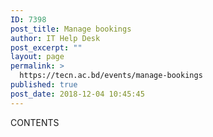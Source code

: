 ```yaml
---
ID: 7398
post_title: Manage bookings
author: IT Help Desk
post_excerpt: ""
layout: page
permalink: >
  https://tecn.ac.bd/events/manage-bookings
published: true
post_date: 2018-12-04 10:45:45
---
```

CONTENTS